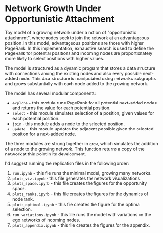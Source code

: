# Network Growth Under Opportunistic Attachment

Toy model of a growing network under a notion of "opportunistic attachment", where nodes seek to join the network at an advantageous position. In this model, advantageous positions are those with higher PageRank. In this implementation, exhaustive search is used to define the PageRank for potential positions and incoming nodes are proportionately more likely to select positions with higher values.

The model is structured as a dynamic program that stores a data structure with connections among the existing nodes and also every possible next-added node. This data structure is maniputated using networkx subgraphs and grows substantially with each node added to the growing network.

The model has several modular components:
* `explore` - this module runs PageRank for all potential next-added nodes and returns the value for each potential position.
* `select` - this module simulates selection of a position, given values for each potential position.
* `join` - this module adds a node to the selected position.
* `update` - this module updates the adjacent possible given the selected position for a next-added node.

The three modules are strung together in `grow`, which simulates the addition of a node to the growing network. This function returns a copy of the network at this point in its development.

I'd suggest running the replication files in the following order:
1. `run.ipynb` - this file runs the minimal model, growing many networks.
2. `plots_viz.ipynb` - this file generates the network visualizations.
3. `plots_space.ipynb` - this file creates the figures for the opportunity space.
4. `plots_ranks.ipynb` - this file creates the figures for the dynamics of node rank.
5. `plots_optimal.ipynb` - this file creates the figure for the optimal selection.
6. `run_variations.ipynb` - this file runs the model with variations on the ego networks of incoming nodes.
7. `plots_appendix.ipynb` - this file creates the figures for the appendix.